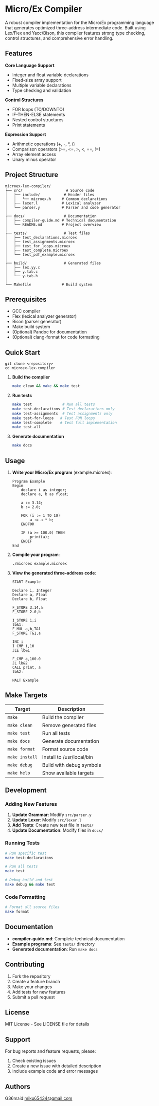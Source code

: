 # Micro/Ex Compiler

A robust compiler implementation for the Micro/Ex programming language that generates optimized three-address intermediate code. Built using Lex/Flex and Yacc/Bison, this compiler features strong type checking, control structures, and comprehensive error handling.

## Features
**Core Language Support**
- Integer and float variable declarations
- Fixed-size array support
- Multiple variable declarations
- Type checking and validation

**Control Structures**
- FOR loops (TO/DOWNTO)
- IF-THEN-ELSE statements
- Nested control structures
- Print statements

**Expression Support**
- Arithmetic operations (+, -, *, /)
- Comparison operators (>=, <=, >, <, ==, !=)
- Array element access
- Unary minus operator

## Project Structure

```
microex-lex-compiler/
├── src/                    # Source code
│   ├── include/           # Header files
│   │   └── microex.h     # Common declarations
│   ├── lexer.l           # Lexical analyzer
│   └── parser.y          # Parser and code generator
│
├── docs/                  # Documentation
│   ├── compiler-guide.md # Technical documentation
│   └── README.md         # Project overview
│
├── tests/                 # Test files
│   ├── test_declarations.microex
│   ├── test_assignments.microex
│   ├── test_for_loops.microex
│   ├── test_complete.microex
│   └── test_pdf_example.microex
│
├── build/                 # Generated files
│   ├── lex.yy.c
│   ├── y.tab.c
│   └── y.tab.h
│
└── Makefile              # Build system
```

## Prerequisites

- GCC compiler
- Flex (lexical analyzer generator)
- Bison (parser generator)
- Make build system
- (Optional) Pandoc for documentation
- (Optional) clang-format for code formatting

## Quick Start
```
git clone <repository>
cd microex-lex-compiler
```

1. **Build the compiler**
   ```bash
   make clean && make && make test
   ```

2. **Run tests**
   ```bash
   make test              # Run all tests
   make test-declarations # Test declarations only
   make test-assignments  # Test assignments only
   make test-for-loops   # Test FOR loops
   make test-complete    # Test full implementation
   make test-all
   ```

3. **Generate documentation**
   ```bash
   make docs
   ```

## Usage

1. **Write your Micro/Ex program** (example.microex):
   ```
   Program Example
   Begin
       declare i as integer;
       declare a, b as float;

       a := 3.14;
       b := 2.0;

       FOR (i := 1 TO 10)
           a := a * b;
       ENDFOR

       IF (a >= 100.0) THEN
           print(a);
       ENDIF
   End
   ```

2. **Compile your program**:
   ```bash
   ./microex example.microex
   ```

3. **View the generated three-address code**:
   ```
   START Example

   Declare i, Integer
   Declare a, Float
   Declare b, Float

   F_STORE 3.14,a
   F_STORE 2.0,b

   I_STORE 1,i
   lb&1:
   F_MUL a,b,T&1
   F_STORE T&1,a

   INC i
   I_CMP i,10
   JLE lb&1

   F_CMP a,100.0
   JL lb&2
   CALL print, a
   lb&2:

   HALT Example
   ```

## Make Targets

| Target | Description |
|--------|-------------|
| `make` | Build the compiler |
| `make clean` | Remove generated files |
| `make test` | Run all tests |
| `make docs` | Generate documentation |
| `make format` | Format source code |
| `make install` | Install to /usr/local/bin |
| `make debug` | Build with debug symbols |
| `make help` | Show available targets |

## Development

### Adding New Features

1. **Update Grammar**: Modify `src/parser.y`
2. **Update Lexer**: Modify `src/lexer.l`
3. **Add Tests**: Create new test file in `tests/`
4. **Update Documentation**: Modify files in `docs/`

### Running Tests

```bash
# Run specific test
make test-declarations

# Run all tests
make test

# Debug build and test
make debug && make test
```

### Code Formatting

```bash
# Format all source files
make format
```

## Documentation

- **compiler-guide.md**: Complete technical documentation
- **Example programs**: See `tests/` directory
- **Generated documentation**: Run `make docs`

## Contributing

1. Fork the repository
2. Create a feature branch
3. Make your changes
4. Add tests for new features
5. Submit a pull request

## License

MIT License - See LICENSE file for details

## Support

For bug reports and feature requests, please:
1. Check existing issues
2. Create a new issue with detailed description
3. Include example code and error messages

## Authors

G36maid
miku65434@gmail.com
